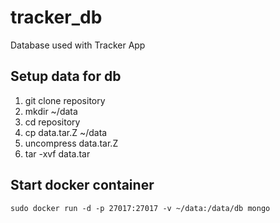 # tracker_db
Database used with Tracker App

## Setup data for db
1. git clone repository
2. mkdir ~/data
3. cd repository
4. cp data.tar.Z ~/data
5. uncompress data.tar.Z
6. tar -xvf data.tar

## Start docker container
```http
sudo docker run -d -p 27017:27017 -v ~/data:/data/db mongo
```